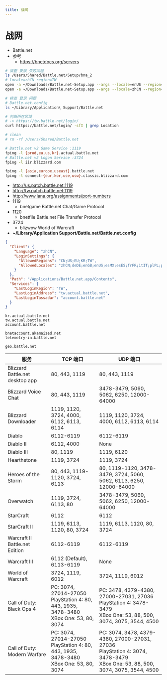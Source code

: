 ```yaml
---
title: 战网
---
```


# 战网

- Battle.net
- 参考
  - https://bnetdocs.org/servers

```bash
# 排查 安装 失败问题
ls /Users/Shared/Battle.net/Setup/bna_2
# locale=zhCN region=TW
open -a ~/Downloads/Battle.net-Setup.app --args --locale=enUS --region=US --session=
open -a ~/Downloads/Battle.net-Setup.app --args --locale=zhCN --region=TW --session=

# 排查 登录 问题
# Battle.net.config
ls ~/Library/Application\ Support/Battle.net

# 判断所在区域
# -> https://tw.battle.net/login/
curl https://battle.net/login/ -sfI | grep Location

# clean
# rm -rf /Users/Shared/Battle.net

# Battle.net v2 Game Service :1119
fping -l {prod,eu,us,kr}.actual.battle.net
# Battle.net v2 Logon Service :3724
fping -l iir.blizzard.com

fping -l {asia,europe,useast}.battle.net
fping -l connect-{eur,kor,use,usw}.classic.blizzard.com
```

- http://us.patch.battle.net:1119
- http://tw.patch.battle.net:1119
- http://www.iana.org/assignments/port-numbers
- 1119
  - bnetgame Battle.net Chat/Game Protocol
- 1120
  - bnetfile Battle.net File Transfer Protocol
- 3724
  - blizwow World of Warcraft
- **~/Library/Application Support/Battle.net/Battle.net.config**

```json
{
  "Client": {
    "Language": "zhCN",
    "LoginSettings": {
      "AllowedRegions": "CN;US;EU;KR;TW",
      "AllowedLocales": "zhCN;deDE;enGB;enUS;esMX;esES;frFR;itIT;plPL;ptBR;ruRU;koKR;zhTW"
    }
  },
  "Path": "/Applications/Battle.net.app/Contents",
  "Services": {
    "LastLoginRegion": "TW",
    "LastLoginAddress": "tw.actual.battle.net",
    "LastLoginTassadar": "account.battle.net"
  }
}
```

```
kr.actual.battle.net
tw.actual.battle.net
account.battle.net

bnetaccount.akamaized.net
telemetry-in.battle.net

geo.battle.net
```

| 服务                            | TCP 端口                                                                                     | UDP 端口                                                                                                                           |
| ------------------------------- | -------------------------------------------------------------------------------------------- | ---------------------------------------------------------------------------------------------------------------------------------- |
| Blizzard Battle.net desktop app | 80, 443, 1119                                                                                | 80, 443, 1119                                                                                                                      |
| Blizzard Voice Chat             | 80, 443, 1119                                                                                | 3478-3479, 5060, 5062, 6250, 12000-64000                                                                                           |
| Blizzard Downloader             | 1119, 1120, 3724, 4000, 6112, 6113, 6114                                                     | 1119, 1120, 3724, 4000, 6112, 6113, 6114                                                                                           |
| Diablo                          | 6112-6119                                                                                    | 6112-6119                                                                                                                          |
| Diablo II                       | 6112, 4000                                                                                   | None                                                                                                                               |
| Diablo III                      | 80, 1119                                                                                     | 1119, 6120                                                                                                                         |
| Hearthstone                     | 1119, 3724                                                                                   | 1119, 3724                                                                                                                         |
| Heroes of the Storm             | 80, 443, 1119-1120, 3724, 6113                                                               | 80, 1119-1120, 3478-3479, 3724, 5060, 5062, 6113, 6250, 12000-64000                                                                |
| Overwatch                       | 1119, 3724, 6113, 80                                                                         | 3478-3479, 5060, 5062, 6250, 12000-64000                                                                                           |
| StarCraft                       | 6112                                                                                         | 6112                                                                                                                               |
| StarCraft II                    | 1119, 6113, 1120, 80, 3724                                                                   | 1119, 6113, 1120, 80, 3724                                                                                                         |
| Warcraft II Battle.net Edition  | 6112-6119                                                                                    | 6112-6119                                                                                                                          |
| Warcraft III                    | 6112 (Default), 6113-6119                                                                    | None                                                                                                                               |
| World of Warcraft               | 3724, 1119, 6012                                                                             | 3724, 1119, 6012                                                                                                                   |
| Call of Duty: Black Ops 4       | PC: 3074, 27014-27050<br/>PlayStation 4: 80, 443, 1935, 3478-3480<br/>XBox One: 53, 80, 3074 | PC: 3478, 4379-4380, 27000-27031, 27036<br/>PlayStation 4: 3478-3479<br/>XBox One: 53, 88, 500, 3074, 3075, 3544, 4500             |
| Call of Duty: Modern Warfare    | PC: 3074, 27014-27050<br/>PlayStation 4: 80, 443, 1935, 3478-3480<br/>XBox One: 53, 80, 3074 | PC: 3074, 3478, 4379-4380, 27000-27031, 27036<br/>PlayStation 4: 3074, 3478-3479<br/>XBox One: 53, 88, 500, 3074, 3075, 3544, 4500 |
